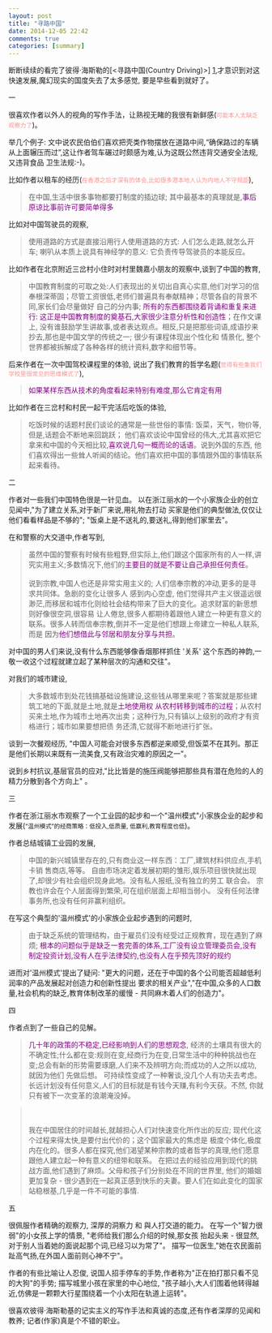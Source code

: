 ```yaml
---
layout: post
title: "寻路中国"
date: 2014-12-05 22:42
comments: true
categories: [summary]
---
```

断断续续的看完了彼得·海斯勒的[<寻路中国(Country Driving)>] [1],才意识到对这快速发展,魔幻现实的国度失去了太多感觉, 要是早些看到就好了。

一

很喜欢作者以外人的视角的写作手法，让熟视无睹的我很有新鲜感(<small><font color="#fb9090">可能本人太缺乏观察力了</font></small>)。

举几个例子: 文中说农民伯伯们喜欢把壳类作物摆放在道路中间,“确保路过的车辆从上面辗压而过”,这让作者驾车碾过时颇感为难,认为这既公然违背交通安全法规,又违背食品
卫生法规:-)。

比如作者以租车的经历(<small><font color="#fb9090">在香港之后才深有的体会,比如很多港本地人认为内地人不守规距</font></small>),
>在中国,生活中很多事物都要打制度的插边球; 其中最基本的真理就是,<font color="#800080">事后原谅比事前许可要简单得多</font>


比如对中国驾驶员的观察,
>使用道路的方式是直接沿用行人使用道路的方式: 人们怎么走路,就怎么开车;
>喇叭从本质上说具有神经学的意义: 它负责传导驾驶员的本能反应。

比如作者在北京附近三岔村小住时对村里魏嘉小朋友的观察中,谈到了中国的教育,
>中国教育制度的可取之处:人们表现出的关切出自真心实意,他们对学习的信奉根深蒂固；尽管工资很低,老师们普遍具有奉献精神；尽管各自的背景不同,家长们会尽量做好
>自己的分内事; <font color="#800080">所有的东西都围绕着背诵和重复来进行: 这正是中国教育制度的奠基石,大家很少注意分析性和创造性</font>；在作文课上,
>没有谁鼓励学生讲故事,或者表达观点。相反,只是把那些词语,成语抄来抄去,那也是中国文学的传统之一; 很少有课程体现出个性化和
>情景化, 整个世界都被拆解成了各种各样的统计资料,数字和细节等。

后来作者在一次中国驾校课程里的体验, 说出了我们教育的哲学名题(<small><font color="#fb9090">觉得有些象我们学校里很常见的思维模式了</font></small>),
><font color="#800080">如果某样东西从技术的角度看起来特别有难度,那么它肯定有用</font>



比如作者在三岔村和村民一起干完活后吃饭的体验,
>吃饭时候的话题村民们谈论的通常是一些世俗的事情: 饭菜，天气，物价等, 但是,话题会不断地来回跳跃；
>他们喜欢谈论中国曾经的伟大,尤其喜欢把它拿来和中国的今天相比较,<font color="#800080">喜欢说几句一概而论的话语</font>。说到外国的东西,
>他们喜欢得出一些耸人听闻的结论。他们喜欢把中国的事情跟外国的事情联系起来看待。


二

作者对一些我们中国特色很是一针见血。 以在浙江丽水的一个小家族企业的创立见闻中,"为了建立关系,对于新厂来说,用礼物去打动
买家是他们的典型做法,仅仅让他们看看样品是不够的"; "饭桌上是不送礼的,要送礼,得到他们家里去"。

在和警察的大交道中,作者写到,
>虽然中国的警察有时候有些粗野,但实际上,他们跟这个国家所有的人一样,讲究实用主义;多数情况下,他们的<font color="#800080">主要目的就是不要让自己承担任何责任</font>。
><br></br>
>说到宗教,中国人也还是非常实用主义的; 人们信奉宗教的冲动,更多的是寻求共同体。急剧的变化让很多人
>感到内心空虚, 他们觉得共产主义很遥远很渺茫,而移居和城市化则给社会结构带来了巨大的变化。追求财富的新思想则好像很空洞,很容易
>让人倦怠,很多人都期待着跟他人建立一种更有意义的联系。很多人转而信奉宗教,倒并不一定是他们想跟上帝建立一种私人联系,而是
>因为<font color="#800080">他们想借此与邻居和朋友分享与共担</font>。

对中国的男人们来说,没有什么东西能够像香烟那样抓住 '关系' 这个东西的神韵,一敬一收这个过程就建立起了某种层次的沟通和交往"。

对我们的城市建设,
>大多数城市到处花钱搞基础设施建设,这些钱从哪里来呢？答案就是那些建筑工地的下面,就是土地,就是<font color="#800080">土地使用权
>从农村转移到城市的过程</font>；从农村买来土地,作为城市土地再次出卖；这种行为,只有镇以上级别的政府才有资格进行；城市如果要想把债
>务还清,它就得不断地进行扩张。

谈到一次餐观经历, "中国人可能会对很多东西都逆来顺受,但饭菜不在其列。那正是他们长期以来既有一流美食,又有政治灾难的原因之一"。

说到乡村抗议,基层官员的应对,"比比皆是的施压阀能够把那些具有潜在危险的人的精力分散到各个方向上" 。

三

作者在浙江丽水市观察了一个工业园的起步和一个"温州模式"小家族企业的起步和发展(<small>“温州模式”的经商策略：低投入,低质量,
低赢利,教育程度也低</small>)。

作者总结城镇工业园的发展,
>中国的新兴城镇里存在的,只有商业这一样东西：工厂,建筑材料供应点,手机卡销
>售商店,等等。 自由市场决定着发展初期的雏形,娱乐项目很快就出现了,却很少有社会组织现身此地。没有私人报纸,没有独立的劳工
>联合会。 宗教也许会在个人层面得到繁荣,可在组织层面上却相当弱小。 没有任何法律事务所,也没有任何非赢利组织。

在写这个典型的'温州模式'的小家族企业起步遇到的问题时,
>由于缺乏系统的管理结构，由于雇员们没有经受过正规教育，现在遇到了麻烦;
><font color="#800080">根本的问题似乎是缺乏一套完善的体系,工厂没有设立管理委员会,没有制定投资计划,没有人在乎法律契约,也没有人在乎预先顶好的规约</font>

进而对'温州模式'提出了疑问: "更大的问题，还在于中国的各个公司能否超越低利润率的产品发展起对创造力和创新性提出
要求的相关产业","在中国,众多的人口数量,社会机构的缺乏,教育体制改革的缓慢 - 共同麻木着人们的创造力"。


四

作者点到了一些自己的见解。
><font color="#800080">几十年的政策的不稳定,已经影响到人们的思想观念</font>,
>经济的土壤具有很大的不确定性;什么都在变:规则在变,经商行为在变,日常生活中的种种挑战也在变;总会有新的形势需要琢磨,人们来不及辨明方向;而成功的人之所以成功,就因为他们
>先做后想。 可持续性变成了一种奢谈,没几个人有功夫去考虑。长远计划没有任何意义,人们的目标就是有钱今天赚,有利今天获。不然,
>你就只有被下一次变革的浪潮淹没掉。

><br></br>
>我在中国居住的时间越长,就越担心人们对快速变化所作出的反应; 现代化这个过程来得太快,是要付出代价的；这个国家最大的焦虑是
>极度个体化,极度内在化的。很多人都在探究,他们渴望某种宗教的或者哲学的真理,他们愿意跟他人建立起一种有意义的纽带和联系。
>在把过去的经验应用到现代的挑战方面,他们遇到了麻烦。父母和孩子们分别处在不同的世界里,
>他们的婚姻更加复杂 - 很少遇到在一起真正感到快乐的夫妻。要人们在如此变化的国家站稳根基,几乎是一件不可能的事情.

五

很佩服作者精确的观察力, 深厚的洞察力 和 與人打交道的能力。 在写一个"智力很弱"的小女孩上学的情景, "老师给我们那么介绍的时候,那女孩
抬起头来 - 很显然,对于别人当着她的面说起那个词,已经习以为常了"。 描写一位医生,"她在农民面前趾高气扬,在外国人面前则心神不宁"。

作者的有些比喻让人忍俊, 说国人招手停车的手势,作者称为"正在拍打那只看不见的大狗"的手势; 描写城里小孩在家里的中心地位,
"孩子越小,大人们围着他转得越近,仿佛是一颗颗大行星围绕着一个小太阳在轨道上运转"。


很喜欢彼得·海斯勒基的记实主义的写作手法和真诚的态度,还有作者深厚的见闻和教养; 记者(作家)真是个不错的职业。

[1]: http://book.douban.com/subject/5414391
